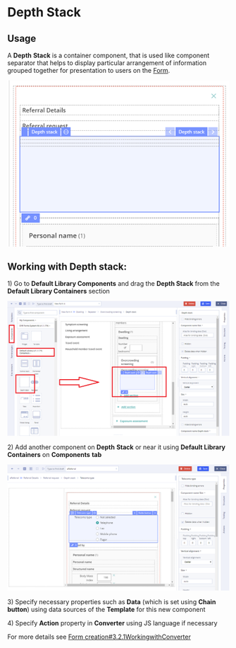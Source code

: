 # Depth Stack

## Usage <a id="DepthStack-Usage"></a>

A **Depth** **Stack** is a container component, that is used like component separator that helps to display particular arrangement of information grouped together for presentation to users on the [Form](https://wiki.solit-clouds.ru/pages/viewpage.action?pageId=34832642). 

![](../.gitbook/assets/34842090.png)

## Working with **Depth** stack: <a id="DepthStack-WorkingwithDepthstack:"></a>

1\) Go to **Default Library Components** and drag the **Depth Stack** from the **Default Library Containers** section

![](../.gitbook/assets/34840927.png)

2\) Add another component on **Depth** **Stack** or near it using **Default Library Containers** on **Components** **tab**

![](../.gitbook/assets/34842086.png)

3\) Specify necessary properties such as **Data** \(which is set using **Chain button**\) using data sources of the **Template** for this new component 

4\) Specify **Action** property in **Converter** using JS language if necessary

For more details see [Form creation\#3.2.1WorkingwithConverter](https://wiki.solit-clouds.ru/display/EHR/Form+creation#Formcreation-3.2.1WorkingwithConverter)


